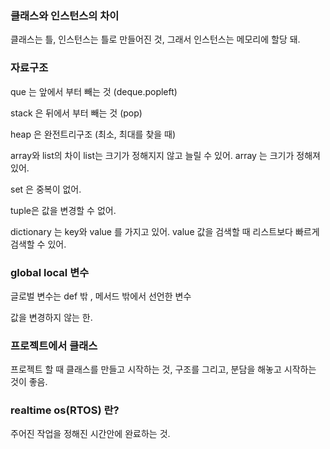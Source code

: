 ### 클래스와 인스턴스의 차이

클래스는 틀, 인스턴스는 틀로 만들어진 것, 그래서 인스턴스는 메모리에 할당 돼.


### 자료구조

que 는 앞에서 부터 빼는 것 (deque.popleft)

stack 은 뒤에서 부터 빼는 것 (pop)

heap 은 완전트리구조 (최소, 최대를 찾을 때)

array와 list의 차이 list는 크기가 정해지지 않고 늘릴 수 있어. array 는 크기가 정해져 있어.

set 은 중복이 없어.

tuple은 값을 변경할 수 없어.

dictionary 는 key와 value 를 가지고 있어. value 값을 검색할 때 리스트보다 빠르게 검색할 수 있어.

### global local 변수

글로벌 변수는 def 밖 , 메서드 밖에서 선언한 변수

값을 변경하지 않는 한.

### 프로젝트에서 클래스

프로젝트 할 때 클래스를 만들고 시작하는 것, 구조를 그리고, 분담을 해놓고 시작하는 것이 좋음.

### realtime os(RTOS) 란?

주어진 작업을 정해진 시간안에 완료하는 것.